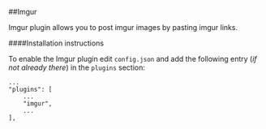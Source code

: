 
##Imgur

Imgur plugin allows you to post imgur images by pasting imgur links.

####Installation instructions

To enable the Imgur plugin edit ```config.json``` and add the following entry (_if not already there_) in the ```plugins``` section:

```
...
"plugins": [
    ...
    "imgur",
    ...
],
```
